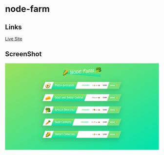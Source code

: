 # node-farm

## Links
[Live Site](https://node-farm-c0f0.onrender.com/)

##  ScreenShot

![](./screenshots/desktop.png)


